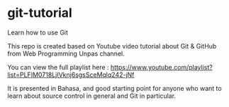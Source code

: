 # git-tutorial
Learn how to use Git

This repo is created based on Youtube video tutorial about Git & GitHub from Web Programming Unpas channel.

You can view the full playlist here : https://www.youtube.com/playlist?list=PLFIM0718LjIVknj6sgsSceMqlq242-jNf

It is presented in Bahasa, and good starting point for anyone who want to learn about source control in general and Git in particular.
